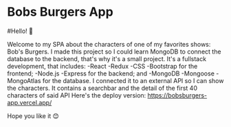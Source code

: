 # Bobs Burgers App

#Hello! 👋

Welcome to my SPA about the characters of one of my favorites shows: Bob's Burgers. 
I made this project so I could learn MongoDB to connect the database to the backend, that's why it's a small project.
It's a fullstack development, that includes: 
-React 
-Redux 
-CSS 
-Bootstrap 
for the frontend; 
-Node.js 
-Express 
for the backend; 
and 
-MongoDB 
-Mongoose 
-MongoAtlas 
for the database. I connected it to an external API so I can show the characters. It contains a searchbar and the detail of the first 40 characters of said API
Here's the deploy version: https://bobsburgers-app.vercel.app/

Hope you like it 😊
